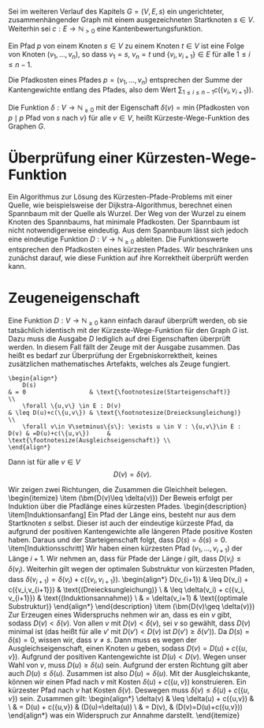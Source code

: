 

Sei im weiteren Verlauf des Kapitels $G=(V,E,s)$ ein ungerichteter, zusammenhängender Graph mit einem ausgezeichneten Startknoten $s\in V$. Weiterhin sei $c:E\to \mathbb{N}_{>0}$ eine Kantenbewertungsfunktion. 


Ein Pfad $p$ von einem Knoten $s\in V$ zu einem Knoten $t\in V$ ist eine Folge von Knoten $(v_1,\ldots, v_n)$, so dass $v_1=s$, $v_n=t$ und $\{v_i,v_{i+1}\}\in E$ für alle $1\leq i \leq n-1$.

Die Pfadkosten eines Pfades $p=(v_1,\ldots,v_n)$ entsprechen der Summe der Kantengewichte entlang des Pfades, also dem Wert $\sum_{1\leq i \leq n -1 } c\left(\{v_i,v_{i+1}\}\right)$.

Die Funktion $\delta: V\to \mathbb{N}_{\geq 0}$ mit der Eigenschaft $\delta(v)=\min\{ \text{Pfadkosten von \(p\)} \mid \text{\(p\) Pfad von \(s\) nach \(v\)}\}$ für alle $v\in V$, heißt Kürzeste-Wege-Funktion des Graphen $G$.

# Überprüfung einer Kürzesten-Wege-Funktion

Ein Algorithmus zur Lösung des Kürzesten-Pfade-Problems mit einer Quelle, wie beispielsweise der Dijkstra-Algorithmus, berechnet einen Spannbaum mit der Quelle als Wurzel. Der Weg von der Wurzel zu einem Knoten des Spannbaums, hat minimale Pfadkosten. Der Spannbaum ist nicht notwendigerweise eindeutig. Aus dem Spannbaum lässt sich jedoch eine eindeutige Funktion $D:V\to \mathbb{N}_{\geq 0}$ ableiten. Die Funktionswerte entsprechen den Pfadkosten eines kürzesten Pfades. Wir beschränken uns zunächst darauf, wie diese Funktion auf ihre Korrektheit überprüft werden kann. 

# Zeugeneigenschaft

Eine Funktion $D:V\to \mathbb{N}_{\geq 0}$ kann einfach darauf überprüft werden, ob sie tatsächlich identisch mit der Kürzeste-Wege-Funktion für den Graph $G$ ist. Dazu muss die Ausgabe $D$ lediglich auf drei Eigenschaften überprüft werden. In diesem Fall fällt der Zeuge mit der Ausgabe zusammen. Das heißt es bedarf zur Überprüfung der Ergebniskorrektheit, keines zusätzlichen mathematisches Artefakts, welches als Zeuge fungiert.

	\begin{align*}
		D(s)                                                                & = 0                  & \text{\footnotesize(Starteigenschaft)}      \\
		\forall \{u,v\} \in E : D(v)                                        & \leq D(u)+c(\{u,v\}) & \text{\footnotesize(Dreiecksungleichung)}   \\
		\forall v\in V\setminus\{s\}: \exists u \in V : \{u,v\}\in E : D(v) & =D(u)+c(\{u,v\})     & \text{\footnotesize(Ausgleichseigenschaft)} \\
	\end{align*}

Dann ist für alle $v\in V$
$$
	D(v)=\delta(v).
$$


Wir zeigen zwei Richtungen, die Zusammen die Gleichheit belegen.
	\begin{itemize}
		\item \(\bm{D(v)\leq \delta(v)}\) Der Beweis erfolgt per Induktion über die Pfadlänge eines kürzesten Pfades.
		\begin{description}
			\item[Induktionsanfang] Ein Pfad der Länge eins, besteht nur aus dem Startknoten $s$ selbst. Dieser ist auch der eindeutige kürzeste Pfad, da aufgrund der positiven Kantengewichte alle längeren Pfade positive Kosten haben. Daraus und der Starteigenschaft folgt, dass $D(s)=\delta(s)=0$.
			\item[Induktionsschritt] Wir haben einen kürzesten Pfad $(v_1,\ldots,v_{i+1})$ der Länge $i+1$. Wir nehmen an, dass für Pfade der Länge $i$ gilt, dass $D(v_i)\leq \delta(v_i)$. Weiterhin gilt wegen der optimalen Substruktur von kürzesten Pfaden, dass $\delta(v_{i+1})=\delta(v_i)+c(\{v_i,v_{i+1}\})$.
			\begin{align*}
				D(v_{i+1}) & \leq D(v_i) + c(\{v_i,v_{i+1}\})       & \text{(Dreiecksungleichung)}  \\
				           & \leq \delta(v_i) + c(\{v_i, v_{i+1}\}) & \text{(Induktionsannahme)}    \\
				           & = \delta(v_i+1)                        & \text{(optimale Substruktur)} 
			\end{align*}
		\end{description}
		\item \(\bm{D(v)\geq \delta(v)}\) Zur Erzeugen eines Widerspruchs nehmen wir an, dass es ein $v$ gibt, sodass $D(v)<\delta(v)$. Von allen $v$ mit $D(v)<\delta(v)$, sei $v$ so gewählt, dass $D(v)$ minimal ist (das heißt für alle $v'$ mit $D(v') < D(v)$ ist $D(v')\geq\delta(v')$). Da $D(s)=\delta(s)=0$, wissen wir, dass $v\neq s$. Dann muss es wegen der Ausgleichseigenschaft, einen Knoten $u$ geben, sodass $D(v)=D(u)+c(\{u,v\})$.  Aufgrund der positiven Kantengewichte ist $D(u) < D(v)$. Wegen unser Wahl von $v$, muss $D(u)\geq \delta(u)$ sein. Aufgrund der ersten Richtung gilt aber auch $D(u)\leq \delta(u)$. Zusammen ist also $D(u)=\delta(u)$. Mit der Ausgleichskante, können wir einen Pfad nach $v$ mit Kosten $\delta(u)+c(\{u,v\})$ konstruieren. Ein kürzester Pfad nach $v$ hat Kosten $\delta(v)$. Deswegen muss $\delta(v) \leq \delta(u)+c(\{u,v\})$ sein. Zusammen gilt:
		\begin{align*}
			\delta(v) & \leq \delta(u) + c(\{u,v\}) &                        \\
			          & = D(u) + c(\{u,v\})         & (D(u)=\delta(u))       \\
			          & = D(v),                     & (D(v)=D(u)+c(\{u,v\})) 
		\end{align*}
		was ein Widerspruch zur Annahme darstellt.
	\end{itemize}
